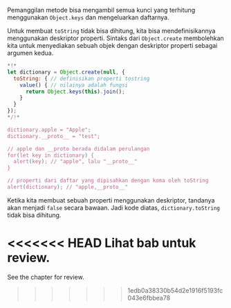 
Pemanggilan metode bisa mengambil semua kunci yang terhitung menggunakan `Object.keys` dan mengeluarkan daftarnya.

Untuk membuat `toString` tidak bisa dihitung, kita bisa mendefinisikannya menggunakan deskriptor properti. Sintaks dari `Object.create` membolehkan kita untuk menyediakan sebuah objek dengan deskriptor properti sebagai argumen kedua.

```js run
*!*
let dictionary = Object.create(null, {
  toString: { // definisikan properti tostring
    value() { // nilainya adalah fungsi
      return Object.keys(this).join();
    }
  }
});
*/!*

dictionary.apple = "Apple";
dictionary.__proto__ = "test";

// apple dan __proto berada didalam perulangan
for(let key in dictionary) {
  alert(key); // "apple", lalu "__proto__"
}  

// properti dari daftar yang dipisahkan dengan koma oleh toString
alert(dictionary); // "apple,__proto__"
```

Ketika kita membuat sebuah properti menggunakan deskriptor, tandanya akan menjadi `false` secara bawaan. Jadi kode diatas, `dictionary.toString` tidak bisa dihitung.

<<<<<<< HEAD
Lihat bab [](info:property-descriptors) untuk review.
=======
See the chapter [](info:property-descriptors) for review.
>>>>>>> 1edb0a38330b54d2e1916f5193fc043e6fbbea78
